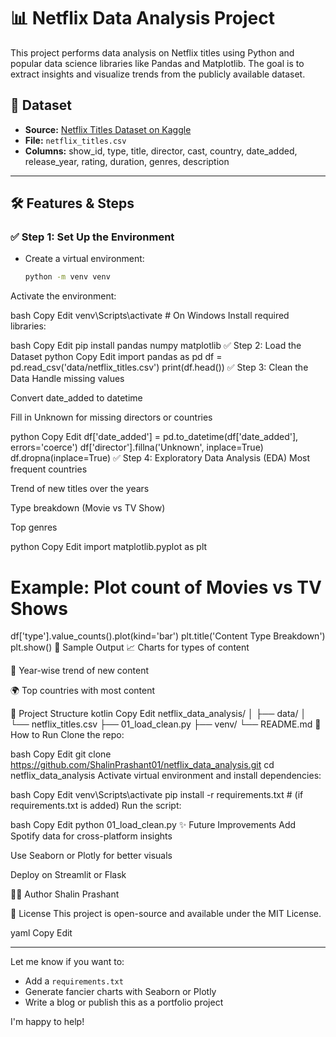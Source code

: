 # 📊 Netflix Data Analysis Project

This project performs data analysis on Netflix titles using Python and popular data science libraries like Pandas and Matplotlib. The goal is to extract insights and visualize trends from the publicly available dataset.

## 📁 Dataset

- **Source:** [Netflix Titles Dataset on Kaggle](https://www.kaggle.com/datasets/shivamb/netflix-shows)
- **File:** `netflix_titles.csv`
- **Columns:** show_id, type, title, director, cast, country, date_added, release_year, rating, duration, genres, description

---

## 🛠️ Features & Steps

### ✅ Step 1: Set Up the Environment
- Create a virtual environment:
  ```bash
  python -m venv venv
Activate the environment:

bash
Copy
Edit
venv\Scripts\activate  # On Windows
Install required libraries:

bash
Copy
Edit
pip install pandas numpy matplotlib
✅ Step 2: Load the Dataset
python
Copy
Edit
import pandas as pd
df = pd.read_csv('data/netflix_titles.csv')
print(df.head())
✅ Step 3: Clean the Data
Handle missing values

Convert date_added to datetime

Fill in Unknown for missing directors or countries

python
Copy
Edit
df['date_added'] = pd.to_datetime(df['date_added'], errors='coerce')
df['director'].fillna('Unknown', inplace=True)
df.dropna(inplace=True)
✅ Step 4: Exploratory Data Analysis (EDA)
Most frequent countries

Trend of new titles over the years

Type breakdown (Movie vs TV Show)

Top genres

python
Copy
Edit
import matplotlib.pyplot as plt
# Example: Plot count of Movies vs TV Shows
df['type'].value_counts().plot(kind='bar')
plt.title('Content Type Breakdown')
plt.show()
📸 Sample Output
📈 Charts for types of content

📅 Year-wise trend of new content

🌍 Top countries with most content

📂 Project Structure
kotlin
Copy
Edit
netflix_data_analysis/
│
├── data/
│   └── netflix_titles.csv
├── 01_load_clean.py
├── venv/
└── README.md
🚀 How to Run
Clone the repo:

bash
Copy
Edit
git clone https://github.com/ShalinPrashant01/netflix_data_analysis.git
cd netflix_data_analysis
Activate virtual environment and install dependencies:

bash
Copy
Edit
venv\Scripts\activate
pip install -r requirements.txt  # (if requirements.txt is added)
Run the script:

bash
Copy
Edit
python 01_load_clean.py
✨ Future Improvements
Add Spotify data for cross-platform insights

Use Seaborn or Plotly for better visuals

Deploy on Streamlit or Flask

🧑‍💻 Author
Shalin Prashant

📜 License
This project is open-source and available under the MIT License.

yaml
Copy
Edit

---

Let me know if you want to:

- Add a `requirements.txt`
- Generate fancier charts with Seaborn or Plotly
- Write a blog or publish this as a portfolio project

I'm happy to help!
